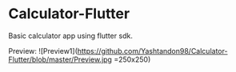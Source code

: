 # Calculator-Flutter
Basic calculator app using flutter sdk.

Preview:
![Preview1](https://github.com/Yashtandon98/Calculator-Flutter/blob/master/Preview.jpg =250x250)
